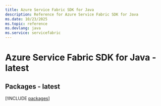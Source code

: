 ```yaml
---
title: Azure Service Fabric SDK for Java
description: Reference for Azure Service Fabric SDK for Java
ms.date: 10/23/2025
ms.topic: reference
ms.devlang: java
ms.service: servicefabric
---
```

# Azure Service Fabric SDK for Java - latest
## Packages - latest
[!INCLUDE [packages](service-fabric-index.md)]